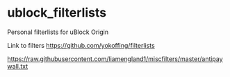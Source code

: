# ublock_filterlists
Personal filterlists for uBlock Origin

Link to filters
https://github.com/yokoffing/filterlists


https://raw.githubusercontent.com/liamengland1/miscfilters/master/antipaywall.txt
